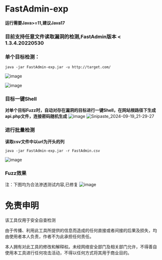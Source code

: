 # FastAdmin-exp
**运行需要Java>=11,建议Java17**
### 目前支持任意文件读取漏洞的检测,FastAdmin版本 < 1.3.4.20220530
### 单个目标检测：
```shell
java -jar FastAdmin-exp.jar -u http://target.com/
```
![image](https://github.com/user-attachments/assets/6a153f17-3897-429f-9c8b-1b86ddf8f8a2)

![image](https://github.com/user-attachments/assets/c26e1855-022b-4f65-a0c5-5d4422085959)
### 目标一键Shell
**对单个目标Fuzz时，自动对存在漏洞的目标进行一键Shell，在网站根路径下生成api.php文件，连接密码随机生成**
![image](https://github.com/user-attachments/assets/26711f47-6965-4c5b-a9f0-0a9c6d684cef)
![Snipaste_2024-09-19_21-29-27](https://github.com/user-attachments/assets/2b672fcc-2cb3-4a29-a1be-f289da4239c9)
### 进行批量检测
**读取csv文件中以url为开头的列**
```shell
java -jar FastAdmin-exp.jar -r FastAdmin.csv
```
![image](https://github.com/user-attachments/assets/63b8117a-0349-4efe-be7b-36bcdf69e9f4)


### Fuzz效果
注：下图均为合法渗透测试内容,已修复
![image](https://github.com/user-attachments/assets/4ed3c562-0f96-4c6a-8c44-825a7a76b965)


# 免责申明
该工具仅用于安全自查检测

由于传播、利用此工具所提供的信息而造成的任何直接或者间接的后果及损失，均由使用者本人负责，作者不为此承担任何责任。

本人拥有对此工具的修改和解释权。未经网络安全部门及相关部门允许，不得善自使用本工具进行任何攻击活动，不得以任何方式将其用于商业目的。
